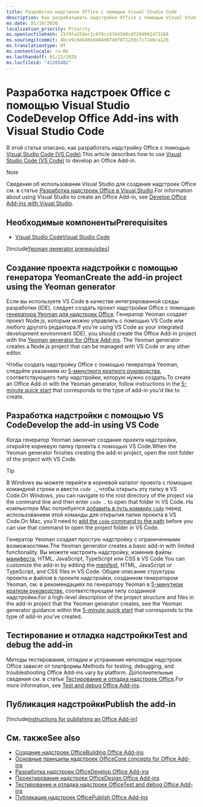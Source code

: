 ```yaml
---
title: Разработка надстроек Office с помощью Visual Studio Code
description: Как разрабатывать надстройки Office с помощью Visual Studio Code
ms.date: 01/16/2020
localization_priority: Priority
ms.openlocfilehash: 25f9fa258ec1c6f9cc8344340cdf294091473168
ms.sourcegitcommit: 8bce9c94540ed484d0749f07123dc7c72a6ca126
ms.translationtype: HT
ms.contentlocale: ru-RU
ms.lasthandoff: 01/22/2020
ms.locfileid: "41265482"
---
```

# <a name="develop-office-add-ins-with-visual-studio-code"></a><span data-ttu-id="6666c-103">Разработка надстроек Office с помощью Visual Studio Code</span><span class="sxs-lookup"><span data-stu-id="6666c-103">Develop Office Add-ins with Visual Studio Code</span></span>

<span data-ttu-id="6666c-104">В этой статье описано, как разработать надстройку Office с помощью [Visual Studio Code (VS Code)](https://code.visualstudio.com).</span><span class="sxs-lookup"><span data-stu-id="6666c-104">This article describes how to use [Visual Studio Code (VS Code)](https://code.visualstudio.com) to develop an Office Add-in.</span></span>

> [!NOTE]
> <span data-ttu-id="6666c-105">Сведения об использовании Visual Studio для создания надстроек Office см. в статье [Разработка надстроек Office в Visual Studio](develop-add-ins-visual-studio.md).</span><span class="sxs-lookup"><span data-stu-id="6666c-105">For information about using Visual Studio to create an Office Add-in, see [Develop Office Add-ins with Visual Studio](develop-add-ins-visual-studio.md).</span></span>

## <a name="prerequisites"></a><span data-ttu-id="6666c-106">Необходимые компоненты</span><span class="sxs-lookup"><span data-stu-id="6666c-106">Prerequisites</span></span>

- [<span data-ttu-id="6666c-107">Visual Studio Code</span><span class="sxs-lookup"><span data-stu-id="6666c-107">Visual Studio Code</span></span>](https://code.visualstudio.com/)

[!include[Yeoman generator prerequisites](../includes/quickstart-yo-prerequisites.md)]

## <a name="create-the-add-in-project-using-the-yeoman-generator"></a><span data-ttu-id="6666c-108">Создание проекта надстройки с помощью генератора Yeoman</span><span class="sxs-lookup"><span data-stu-id="6666c-108">Create the add-in project using the Yeoman generator</span></span>

<span data-ttu-id="6666c-109">Если вы используете VS Code в качестве интегрированной среды разработки (IDE), следует создать проект надстройки Office с помощью [генератора Yeoman для надстроек Office](https://github.com/OfficeDev/generator-office). Генератор Yeoman создает проект Node.js, которым можно управлять с помощью VS Code или любого другого редактора.</span><span class="sxs-lookup"><span data-stu-id="6666c-109">If you're using VS Code as your integrated development environment (IDE), you should create the Office Add-in project with the [Yeoman generator for Office Add-ins](https://github.com/OfficeDev/generator-office). The Yeoman generator creates a Node.js project that can be managed with VS Code or any other editor.</span></span> 

<span data-ttu-id="6666c-110">Чтобы создать надстройку Office с помощью генератора Yeoman, следуйте указаниям из [5-минутного краткого руководства](../index.md), соответствующего типу надстройки, которую нужно создать.</span><span class="sxs-lookup"><span data-stu-id="6666c-110">To create an Office Add-in with the Yeoman generator, follow instructions in the [5-minute quick start](../index.md) that corresponds to the type of add-in you'd like to create.</span></span>

## <a name="develop-the-add-in-using-vs-code"></a><span data-ttu-id="6666c-111">Разработка надстройки с помощью VS Code</span><span class="sxs-lookup"><span data-stu-id="6666c-111">Develop the add-in using VS Code</span></span>

<span data-ttu-id="6666c-112">Когда генератор Yeoman закончит создание проекта надстройки, откройте корневую папку проекта с помощью VS Code.</span><span class="sxs-lookup"><span data-stu-id="6666c-112">When the Yeoman generator finishes creating the add-in project, open the root folder of the project with VS Code.</span></span> 

> [!TIP]
> <span data-ttu-id="6666c-113">В Windows вы можете перейти в корневой каталог проекта с помощью командной строки и ввести `code .`, чтобы открыть эту папку в VS Code.</span><span class="sxs-lookup"><span data-stu-id="6666c-113">On Windows, you can navigate to the root directory of the project via the command line and then enter `code .` to open that folder in VS Code.</span></span> <span data-ttu-id="6666c-114">На компьютере Mac потребуется [добавить в путь команду `code`](https://code.visualstudio.com/docs/setup/mac#_launching-from-the-command-line) перед использованием этой команды для открытия папки проекта в VS Code.</span><span class="sxs-lookup"><span data-stu-id="6666c-114">On Mac, you'll need to [add the `code` command to the path](https://code.visualstudio.com/docs/setup/mac#_launching-from-the-command-line) before you can use that command to open the project folder in VS Code.</span></span>

<span data-ttu-id="6666c-115">Генератор Yeoman создает простую надстройку с ограниченными возможностями.</span><span class="sxs-lookup"><span data-stu-id="6666c-115">The Yeoman generator creates a basic add-in with limited functionality.</span></span> <span data-ttu-id="6666c-116">Вы можете настроить надстройку, изменив файлы [манифеста](add-in-manifests.md), HTML, JavaScript, TypeScript или CSS в VS Code.</span><span class="sxs-lookup"><span data-stu-id="6666c-116">You can customize the add-in by editing the [manifest](add-in-manifests.md), HTML, JavaScript or TypeScript, and CSS files in VS Code.</span></span> <span data-ttu-id="6666c-117">Общее описание структуры проекта и файлов в проекте надстройки, созданном генератором Yeoman, см. в рекомендациях по генератору Yeoman в [5-минутном кратком руководстве](../index.md), соответствующем типу созданной надстройки.</span><span class="sxs-lookup"><span data-stu-id="6666c-117">For a high-level description of the project structure and files in the add-in project that the Yeoman generator creates, see the Yeoman generator guidance within the [5-minute quick start](../index.md) that corresponds to the type of add-in you've created.</span></span>

## <a name="test-and-debug-the-add-in"></a><span data-ttu-id="6666c-118">Тестирование и отладка надстройки</span><span class="sxs-lookup"><span data-stu-id="6666c-118">Test and debug the add-in</span></span>

<span data-ttu-id="6666c-119">Методы тестирования, отладки и устранения неполадок надстроек Office зависят от платформы.</span><span class="sxs-lookup"><span data-stu-id="6666c-119">Methods for testing, debugging, and troubleshooting Office Add-ins vary by platform.</span></span> <span data-ttu-id="6666c-120">Дополнительные сведения см. в статье [Тестирование и отладка надстроек Office](../testing/test-debug-office-add-ins.md).</span><span class="sxs-lookup"><span data-stu-id="6666c-120">For more information, see [Test and debug Office Add-ins](../testing/test-debug-office-add-ins.md).</span></span>

## <a name="publish-the-add-in"></a><span data-ttu-id="6666c-121">Публикация надстройки</span><span class="sxs-lookup"><span data-stu-id="6666c-121">Publish the add-in</span></span>

[!include[instructions for publishing an Office Add-in](../includes/publish-add-in.md)]

## <a name="see-also"></a><span data-ttu-id="6666c-122">См. также</span><span class="sxs-lookup"><span data-stu-id="6666c-122">See also</span></span>

- [<span data-ttu-id="6666c-123">Создание надстроек Office</span><span class="sxs-lookup"><span data-stu-id="6666c-123">Building Office Add-ins</span></span>](../overview/office-add-ins-fundamentals.md)
- [<span data-ttu-id="6666c-124">Основные принципы надстроек Office</span><span class="sxs-lookup"><span data-stu-id="6666c-124">Core concepts for Office Add-ins</span></span>](../overview/core-concepts-office-add-ins.md)
- [<span data-ttu-id="6666c-125">Разработка надстроек Office</span><span class="sxs-lookup"><span data-stu-id="6666c-125">Develop Office Add-ins</span></span>](../develop/develop-overview.md)
- [<span data-ttu-id="6666c-126">Проектирование надстроек Office</span><span class="sxs-lookup"><span data-stu-id="6666c-126">Design Office Add-ins</span></span>](../design/add-in-design.md)
- [<span data-ttu-id="6666c-127">Тестирование и отладка надстроек Office</span><span class="sxs-lookup"><span data-stu-id="6666c-127">Test and debug Office Add-ins</span></span>](../testing/test-debug-office-add-ins.md)
- [<span data-ttu-id="6666c-128">Публикация надстроек Office</span><span class="sxs-lookup"><span data-stu-id="6666c-128">Publish Office Add-ins</span></span>](../publish/publish.md)